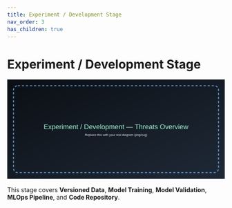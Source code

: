```yaml
---
title: Experiment / Development Stage
nav_order: 3
has_children: true
---
```


# Experiment / Development Stage

![Experiment/Development diagram](assets/diagrams/experiment-development.svg)

This stage covers **Versioned Data**, **Model Training**, **Model Validation**, **MLOps Pipeline**, and **Code Repository**.